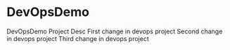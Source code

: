 # DevOpsDemo
DevOpsDemo Project Desc
First change in devops project
Second change in devops project
Third change in devops project